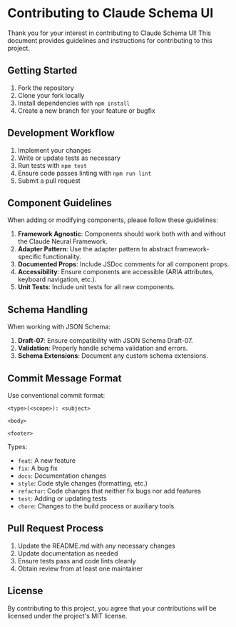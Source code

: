 # Contributing to Claude Schema UI

Thank you for your interest in contributing to Claude Schema UI! This document provides guidelines and instructions for contributing to this project.

## Getting Started

1. Fork the repository
2. Clone your fork locally
3. Install dependencies with `npm install`
4. Create a new branch for your feature or bugfix

## Development Workflow

1. Implement your changes
2. Write or update tests as necessary
3. Run tests with `npm test`
4. Ensure code passes linting with `npm run lint`
5. Submit a pull request

## Component Guidelines

When adding or modifying components, please follow these guidelines:

1. **Framework Agnostic**: Components should work both with and without the Claude Neural Framework.
2. **Adapter Pattern**: Use the adapter pattern to abstract framework-specific functionality.
3. **Documented Props**: Include JSDoc comments for all component props.
4. **Accessibility**: Ensure components are accessible (ARIA attributes, keyboard navigation, etc.).
5. **Unit Tests**: Include unit tests for all new components.

## Schema Handling

When working with JSON Schema:

1. **Draft-07**: Ensure compatibility with JSON Schema Draft-07.
2. **Validation**: Properly handle schema validation and errors.
3. **Schema Extensions**: Document any custom schema extensions.

## Commit Message Format

Use conventional commit format:

```
<type>(<scope>): <subject>

<body>

<footer>
```

Types:
- `feat`: A new feature
- `fix`: A bug fix
- `docs`: Documentation changes
- `style`: Code style changes (formatting, etc.)
- `refactor`: Code changes that neither fix bugs nor add features
- `test`: Adding or updating tests
- `chore`: Changes to the build process or auxiliary tools

## Pull Request Process

1. Update the README.md with any necessary changes
2. Update documentation as needed
3. Ensure tests pass and code lints cleanly
4. Obtain review from at least one maintainer

## License

By contributing to this project, you agree that your contributions will be licensed under the project's MIT license.